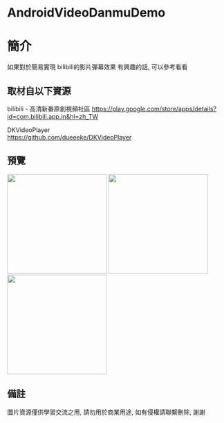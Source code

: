 # AndroidVideoDanmuDemo

簡介
==================================
如果對於簡易實現 bilibili的影片彈幕效果 有興趣的話, 可以參考看看                                   

取材自以下資源
--------
bilibili - 高清新番原創視頻社區
https://play.google.com/store/apps/details?id=com.bilibili.app.in&hl=zh_TW                                                                 

DKVideoPlayer                                                                 
https://github.com/dueeeke/DKVideoPlayer
                  
預覽
--------
<p align="left">
  <img src="https://i.imgur.com/bSDrmoH.jpg" width="230"/>
  <img src="https://i.imgur.com/AF6QlYX.png" width="230"/>
  <img src="https://i.imgur.com/o4DSKu8.jpg" width="230"/>
</p> 

備註
--------
圖片資源僅供學習交流之用, 請勿用於商業用途, 如有侵權請聯繫刪除, 謝謝
